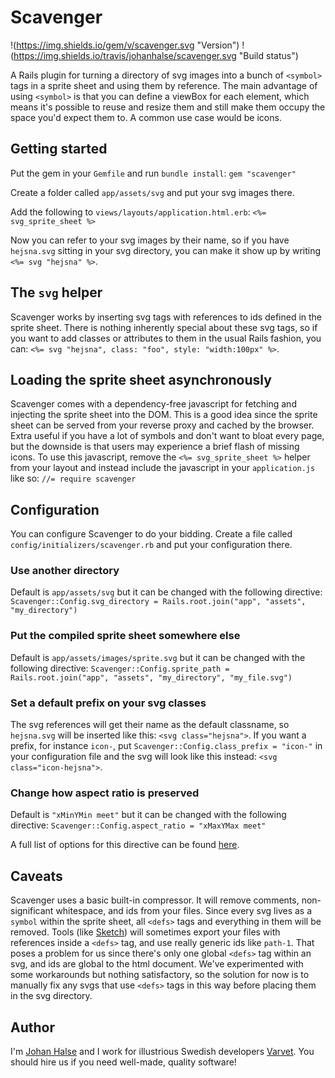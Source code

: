 # Scavenger

!(https://img.shields.io/gem/v/scavenger.svg "Version") !(https://img.shields.io/travis/johanhalse/scavenger.svg "Build status")

A Rails plugin for turning a directory of svg images into a bunch of `<symbol>` tags in a sprite sheet and using them by reference. The main advantage of using `<symbol>` is that you can define a viewBox for each element, which means it's possible to reuse and resize them and still make them occupy the space you'd expect them to. A common use case would be icons.


## Getting started

Put the gem in your `Gemfile` and run `bundle install`:
`gem "scavenger"`

Create a folder called `app/assets/svg` and put your svg images there.

Add the following to `views/layouts/application.html.erb`:
`<%= svg_sprite_sheet %>`

Now you can refer to your svg images by their name, so if you have `hejsna.svg` sitting in your svg directory, you can make it show up by writing `<%= svg "hejsna" %>`.


## The `svg` helper

Scavenger works by inserting svg tags with references to ids defined in the sprite sheet. There is nothing inherently special about these svg tags, so if you want to add classes or attributes to them in the usual Rails fashion, you can: `<%= svg "hejsna", class: "foo", style: "width:100px" %>`.


## Loading the sprite sheet asynchronously

Scavenger comes with a dependency-free javascript for fetching and injecting the sprite sheet into the DOM. This is a  good idea since the sprite sheet can be served from your reverse proxy and cached by the browser. Extra useful if you have a lot of symbols and don't want to bloat every page, but the downside is that users may experience a brief flash of missing icons. To use this javascript, remove the `<%= svg_sprite_sheet %>` helper from your layout and instead include the javascript in your `application.js` like so:
`//= require scavenger`


## Configuration

You can configure Scavenger to do your bidding. Create a file called `config/initializers/scavenger.rb` and put your configuration there.


### Use another directory

Default is `app/assets/svg` but it can be changed with the following directive:
`Scavenger::Config.svg_directory = Rails.root.join("app", "assets", "my_directory")`


### Put the compiled sprite sheet somewhere else

Default is `app/assets/images/sprite.svg` but it can be changed with the following directive:
`Scavenger::Config.sprite_path = Rails.root.join("app", "assets", "my_directory", "my_file.svg")`


### Set a default prefix on your svg classes

The svg references will get their name as the default classname, so `hejsna.svg` will be inserted like this: `<svg class="hejsna">`. If you want a prefix, for instance `icon-`, put `Scavenger::Config.class_prefix = "icon-"` in your configuration file and the svg will look like this instead: `<svg class="icon-hejsna">`.


### Change how aspect ratio is preserved

Default is `"xMinYMin meet"` but it can be changed with the following directive:
`Scavenger::Config.aspect_ratio = "xMaxYMax meet"`

A full list of options for this directive can be found [here](https://developer.mozilla.org/en/docs/Web/SVG/Attribute/preserveAspectRatio).


## Caveats

Scavenger uses a basic built-in compressor. It will remove comments, non-significant whitespace, and ids from your files. Since every svg lives as a `symbol` within the sprite sheet, all `<defs>` tags and everything in them will be removed. Tools (like [Sketch](https://www.sketchapp.com)) will sometimes export your files with references inside a `<defs>` tag, and use really generic ids like `path-1`. That poses a problem for us since there's only one global `<defs>` tag within an svg, and ids are global to the html document. We've experimented with some workarounds but nothing satisfactory, so the solution for now is to manually fix any svgs that use `<defs>` tags in this way before placing them in the svg directory.


## Author

I'm [Johan Halse](https://twitter.com/hejsna) and I work for illustrious Swedish developers [Varvet](https://www.varvet.com). You should hire us if you need well-made, quality software!
